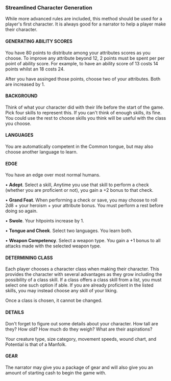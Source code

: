 ### Streamlined Character Generation
While more advanced rules are included, this method should be used for a player's first character. It is always good for a narrator to help a player make their character. 

#### GENERATING ABILITY SCORES
You have 80 points to distribute among your attributes scores as you choose. To improve any attribute beyond 12, 2 points must be spent per per point of ability score. For example, to have an ability score of 13 costs 14 points whilst an 18 costs 24.

After you have assinged those points, choose two of your attributes. Both are increased by 1.

#### BACKGROUND
Think of what your character did with their life before the start of the game. Pick four skills to represent this. If you can't think of enough skills, its fine. You could use the rest to choose skills you think will be useful with the class you choose.

#### LANGUAGES
You are automatically competent in the Common tongue, but may also choose another language to learn.

#### EDGE
You have an edge over most normal humans. 

• **Adept**. Select a skill, Anytime you use that skill to perform a check (whether you are proficient or not), you gain a +2 bonus to that check. 

• **Grand Feat**. When performing a check or save, you may choose to roll 2d8 + your heroism + your attribute bonus. You must perform a rest before doing so again.

• **Swole**. Your hitpoints increase by 1.

• **Tongue and Cheek**. Select two languages. You learn both.

• **Weapon Competency**. Select a weapon type. You gain a +1 bonus to all attacks made with the selected weapon type. 

#### DETERMINING CLASS
Each player chooses a character class when making their character. This provides the character with several advantages as they grow including the possibility of a class skill. If a class offers a class skill from a list, you must select one such option if able. If you are already proficient in the listed skills, you may instead choose any skill of your liking.

Once a class is chosen, it cannot be changed. 

#### DETAILS
Don't forget to figure out some details about your character. How tall are they? How old? How much do they weigh? What are their aspirations?

Your creature type, size category, movement speeds, wound chart, and Potential is that of a Manfolk.

#### GEAR
The narrator may give you a package of gear and will also give you an amount of starting cash to begin the game with.
